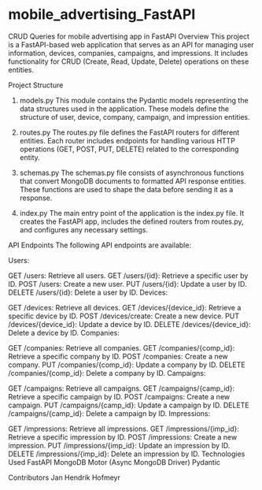 # mobile_advertising_FastAPI
CRUD Queries for mobile advertising app in FastAPI
Overview
This project is a FastAPI-based web application that serves as an API for managing user information, devices, companies, campaigns, and impressions. It includes functionality for CRUD (Create, Read, Update, Delete) operations on these entities.

Project Structure
1. models.py
This module contains the Pydantic models representing the data structures used in the application. These models define the structure of user, device, company, campaign, and impression entities.

2. routes.py
The routes.py file defines the FastAPI routers for different entities. Each router includes endpoints for handling various HTTP operations (GET, POST, PUT, DELETE) related to the corresponding entity.

3. schemas.py
The schemas.py file consists of asynchronous functions that convert MongoDB documents to formatted API response entities. These functions are used to shape the data before sending it as a response.

4. index.py
The main entry point of the application is the index.py file. It creates the FastAPI app, includes the defined routers from routes.py, and configures any necessary settings.


API Endpoints
The following API endpoints are available:

Users:

GET /users: Retrieve all users.
GET /users/{id}: Retrieve a specific user by ID.
POST /users: Create a new user.
PUT /users/{id}: Update a user by ID.
DELETE /users/{id}: Delete a user by ID.
Devices:

GET /devices: Retrieve all devices.
GET /devices/{device_id}: Retrieve a specific device by ID.
POST /devices/create: Create a new device.
PUT /devices/{device_id}: Update a device by ID.
DELETE /devices/{device_id}: Delete a device by ID.
Companies:

GET /companies: Retrieve all companies.
GET /companies/{comp_id}: Retrieve a specific company by ID.
POST /companies: Create a new company.
PUT /companies/{comp_id}: Update a company by ID.
DELETE /companies/{comp_id}: Delete a company by ID.
Campaigns:

GET /campaigns: Retrieve all campaigns.
GET /campaigns/{camp_id}: Retrieve a specific campaign by ID.
POST /campaigns: Create a new campaign.
PUT /campaigns/{camp_id}: Update a campaign by ID.
DELETE /campaigns/{camp_id}: Delete a campaign by ID.
Impressions:

GET /impressions: Retrieve all impressions.
GET /impressions/{imp_id}: Retrieve a specific impression by ID.
POST /impressions: Create a new impression.
PUT /impressions/{imp_id}: Update an impression by ID.
DELETE /impressions/{imp_id}: Delete an impression by ID.
Technologies Used
FastAPI
MongoDB
Motor (Async MongoDB Driver)
Pydantic

Contributors
Jan Hendrik Hofmeyr

